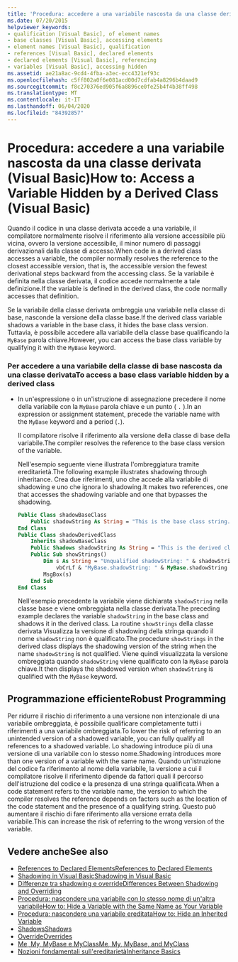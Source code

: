 ```yaml
---
title: 'Procedura: accedere a una variabile nascosta da una classe derivata'
ms.date: 07/20/2015
helpviewer_keywords:
- qualification [Visual Basic], of element names
- base classes [Visual Basic], accessing elements
- element names [Visual Basic], qualification
- references [Visual Basic], declared elements
- declared elements [Visual Basic], referencing
- variables [Visual Basic], accessing hidden
ms.assetid: ae21a8ac-9cd4-4fba-a3ec-ecc4321ef93c
ms.openlocfilehash: c5ff802a0f6e081acd00d7cdfab4a8296b4daad9
ms.sourcegitcommit: f8c270376ed905f6a8896ce0fe25b4f4b38ff498
ms.translationtype: MT
ms.contentlocale: it-IT
ms.lasthandoff: 06/04/2020
ms.locfileid: "84392857"
---
```

# <a name="how-to-access-a-variable-hidden-by-a-derived-class-visual-basic"></a><span data-ttu-id="15d33-102">Procedura: accedere a una variabile nascosta da una classe derivata (Visual Basic)</span><span class="sxs-lookup"><span data-stu-id="15d33-102">How to: Access a Variable Hidden by a Derived Class (Visual Basic)</span></span>

<span data-ttu-id="15d33-103">Quando il codice in una classe derivata accede a una variabile, il compilatore normalmente risolve il riferimento alla versione accessibile più vicina, ovvero la versione accessibile, il minor numero di passaggi derivazionali dalla classe di accesso.</span><span class="sxs-lookup"><span data-stu-id="15d33-103">When code in a derived class accesses a variable, the compiler normally resolves the reference to the closest accessible version, that is, the accessible version the fewest derivational steps backward from the accessing class.</span></span> <span data-ttu-id="15d33-104">Se la variabile è definita nella classe derivata, il codice accede normalmente a tale definizione.</span><span class="sxs-lookup"><span data-stu-id="15d33-104">If the variable is defined in the derived class, the code normally accesses that definition.</span></span>

<span data-ttu-id="15d33-105">Se la variabile della classe derivata ombreggia una variabile nella classe di base, nasconde la versione della classe base.</span><span class="sxs-lookup"><span data-stu-id="15d33-105">If the derived class variable shadows a variable in the base class, it hides the base class version.</span></span> <span data-ttu-id="15d33-106">Tuttavia, è possibile accedere alla variabile della classe base qualificando la `MyBase` parola chiave.</span><span class="sxs-lookup"><span data-stu-id="15d33-106">However, you can access the base class variable by qualifying it with the `MyBase` keyword.</span></span>

### <a name="to-access-a-base-class-variable-hidden-by-a-derived-class"></a><span data-ttu-id="15d33-107">Per accedere a una variabile della classe di base nascosta da una classe derivata</span><span class="sxs-lookup"><span data-stu-id="15d33-107">To access a base class variable hidden by a derived class</span></span>

- <span data-ttu-id="15d33-108">In un'espressione o in un'istruzione di assegnazione precedere il nome della variabile con la `MyBase` parola chiave e un punto ( `.` ).</span><span class="sxs-lookup"><span data-stu-id="15d33-108">In an expression or assignment statement, precede the variable name with the `MyBase` keyword and a period (`.`).</span></span>

    <span data-ttu-id="15d33-109">Il compilatore risolve il riferimento alla versione della classe di base della variabile.</span><span class="sxs-lookup"><span data-stu-id="15d33-109">The compiler resolves the reference to the base class version of the variable.</span></span>

    <span data-ttu-id="15d33-110">Nell'esempio seguente viene illustrata l'ombreggiatura tramite ereditarietà.</span><span class="sxs-lookup"><span data-stu-id="15d33-110">The following example illustrates shadowing through inheritance.</span></span> <span data-ttu-id="15d33-111">Crea due riferimenti, uno che accede alla variabile di shadowing e uno che ignora lo shadowing.</span><span class="sxs-lookup"><span data-stu-id="15d33-111">It makes two references, one that accesses the shadowing variable and one that bypasses the shadowing.</span></span>

    ```vb
    Public Class shadowBaseClass
        Public shadowString As String = "This is the base class string."
    End Class
    Public Class shadowDerivedClass
        Inherits shadowBaseClass
        Public Shadows shadowString As String = "This is the derived class string."
        Public Sub showStrings()
            Dim s As String = "Unqualified shadowString: " & shadowString &
                vbCrLf & "MyBase.shadowString: " & MyBase.shadowString
            MsgBox(s)
        End Sub
    End Class
    ```

    <span data-ttu-id="15d33-112">Nell'esempio precedente la variabile viene dichiarata `shadowString` nella classe base e viene ombreggiata nella classe derivata.</span><span class="sxs-lookup"><span data-stu-id="15d33-112">The preceding example declares the variable `shadowString` in the base class and shadows it in the derived class.</span></span> <span data-ttu-id="15d33-113">La routine `showStrings` della classe derivata Visualizza la versione di shadowing della stringa quando il nome `shadowString` non è qualificato.</span><span class="sxs-lookup"><span data-stu-id="15d33-113">The procedure `showStrings` in the derived class displays the shadowing version of the string when the name `shadowString` is not qualified.</span></span> <span data-ttu-id="15d33-114">Viene quindi visualizzata la versione ombreggiata quando `shadowString` viene qualificato con la `MyBase` parola chiave.</span><span class="sxs-lookup"><span data-stu-id="15d33-114">It then displays the shadowed version when `shadowString` is qualified with the `MyBase`  keyword.</span></span>

## <a name="robust-programming"></a><span data-ttu-id="15d33-115">Programmazione efficiente</span><span class="sxs-lookup"><span data-stu-id="15d33-115">Robust Programming</span></span>

<span data-ttu-id="15d33-116">Per ridurre il rischio di riferimento a una versione non intenzionale di una variabile ombreggiata, è possibile qualificare completamente tutti i riferimenti a una variabile ombreggiata.</span><span class="sxs-lookup"><span data-stu-id="15d33-116">To lower the risk of referring to an unintended version of a shadowed variable, you can fully qualify all references to a shadowed variable.</span></span> <span data-ttu-id="15d33-117">Lo shadowing introduce più di una versione di una variabile con lo stesso nome.</span><span class="sxs-lookup"><span data-stu-id="15d33-117">Shadowing introduces more than one version of a variable with the same name.</span></span> <span data-ttu-id="15d33-118">Quando un'istruzione del codice fa riferimento al nome della variabile, la versione a cui il compilatore risolve il riferimento dipende da fattori quali il percorso dell'istruzione del codice e la presenza di una stringa qualificata.</span><span class="sxs-lookup"><span data-stu-id="15d33-118">When a code statement refers to the variable name, the version to which the compiler resolves the reference depends on factors such as the location of the code statement and the presence of a qualifying string.</span></span> <span data-ttu-id="15d33-119">Questo può aumentare il rischio di fare riferimento alla versione errata della variabile.</span><span class="sxs-lookup"><span data-stu-id="15d33-119">This can increase the risk of referring to the wrong version of the variable.</span></span>

## <a name="see-also"></a><span data-ttu-id="15d33-120">Vedere anche</span><span class="sxs-lookup"><span data-stu-id="15d33-120">See also</span></span>

- [<span data-ttu-id="15d33-121">References to Declared Elements</span><span class="sxs-lookup"><span data-stu-id="15d33-121">References to Declared Elements</span></span>](references-to-declared-elements.md)
- [<span data-ttu-id="15d33-122">Shadowing in Visual Basic</span><span class="sxs-lookup"><span data-stu-id="15d33-122">Shadowing in Visual Basic</span></span>](shadowing.md)
- [<span data-ttu-id="15d33-123">Differenze tra shadowing e override</span><span class="sxs-lookup"><span data-stu-id="15d33-123">Differences Between Shadowing and Overriding</span></span>](differences-between-shadowing-and-overriding.md)
- [<span data-ttu-id="15d33-124">Procedura: nascondere una variabile con lo stesso nome di un'altra variabile</span><span class="sxs-lookup"><span data-stu-id="15d33-124">How to: Hide a Variable with the Same Name as Your Variable</span></span>](how-to-hide-a-variable-with-the-same-name-as-your-variable.md)
- [<span data-ttu-id="15d33-125">Procedura: nascondere una variabile ereditata</span><span class="sxs-lookup"><span data-stu-id="15d33-125">How to: Hide an Inherited Variable</span></span>](how-to-hide-an-inherited-variable.md)
- [<span data-ttu-id="15d33-126">Shadows</span><span class="sxs-lookup"><span data-stu-id="15d33-126">Shadows</span></span>](../../../language-reference/modifiers/shadows.md)
- [<span data-ttu-id="15d33-127">Override</span><span class="sxs-lookup"><span data-stu-id="15d33-127">Overrides</span></span>](../../../language-reference/modifiers/overrides.md)
- [<span data-ttu-id="15d33-128">Me, My, MyBase e MyClass</span><span class="sxs-lookup"><span data-stu-id="15d33-128">Me, My, MyBase, and MyClass</span></span>](../../program-structure/me-my-mybase-and-myclass.md)
- [<span data-ttu-id="15d33-129">Nozioni fondamentali sull'ereditarietà</span><span class="sxs-lookup"><span data-stu-id="15d33-129">Inheritance Basics</span></span>](../objects-and-classes/inheritance-basics.md)
